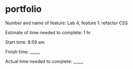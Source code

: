 # portfolio
Number and name of feature: Lab 4, feature 1: refactor CSS

Estimate of time needed to complete: 1 hr

Start time: 8:59 am

Finish time: _____

Actual time needed to complete: _____